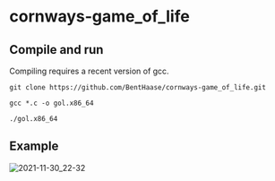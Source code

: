 # cornways-game_of_life

## Compile and run

Compiling requires a recent version of gcc.

```
git clone https://github.com/BentHaase/cornways-game_of_life.git

gcc *.c -o gol.x86_64

./gol.x86_64
```

## Example

![2021-11-30_22-32](https://user-images.githubusercontent.com/5788982/144131545-567c04d9-7e97-4efa-ae13-53fa8d72d8f3.png)
